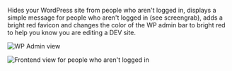 Hides your WordPress site from people who aren't logged in, displays a simple message for people who aren't logged in (see screengrab), adds a bright red favicon and changes the color of the WP admin bar to bright red to help you know you are editing a DEV site.

![WP Admin view](https://github.com/themightymo/tmm-maintanence-mode/screenshot-1.png?raw=true)

![Frontend view for people who aren't logged in](https://github.com/themightymo/tmm-maintanence-mode/screenshot-2.png?raw=true)

